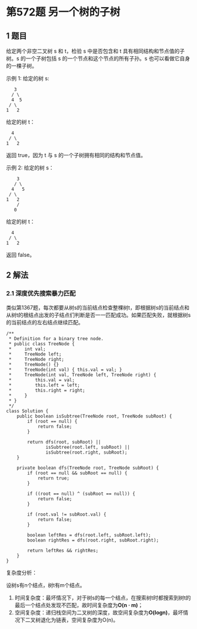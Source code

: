 # 第572题 另一个树的子树

## 1 题目

给定两个非空二叉树 s 和 t，检验 s 中是否包含和 t 具有相同结构和节点值的子树。s 的一个子树包括 s 的一个节点和这个节点的所有子孙。s 也可以看做它自身的一棵子树。

示例 1:
给定的树 s:

       3
      / \
      4  5
     / \
    1   2
给定的树 t：

```
  4 
 / \
1   2
```


返回 true，因为 t 与 s 的一个子树拥有相同的结构和节点值。

示例 2:
给定的树 s：

        3
       / \
      4   5
     / \
    1   2
        /
       0
给定的树 t：

```
  4
 / \
1   2
```


返回 false。

## 2 解法

### 2.1 深度优先搜索暴力匹配

类似第1367题，每次都要从树s的当前结点检查整棵树t，即根据树s的当前结点和从树t的根结点出发的子结点们判断是否一一匹配成功。如果匹配失败，就根据树s的当前结点的左右结点继续匹配。

```
/**
 * Definition for a binary tree node.
 * public class TreeNode {
 *     int val;
 *     TreeNode left;
 *     TreeNode right;
 *     TreeNode() {}
 *     TreeNode(int val) { this.val = val; }
 *     TreeNode(int val, TreeNode left, TreeNode right) {
 *         this.val = val;
 *         this.left = left;
 *         this.right = right;
 *     }
 * }
 */
class Solution {
    public boolean isSubtree(TreeNode root, TreeNode subRoot) {
        if (root == null) {
            return false;
        }

        return dfs(root, subRoot) ||
               isSubtree(root.left, subRoot) || 
               isSubtree(root.right, subRoot);
    }

    private boolean dfs(TreeNode root, TreeNode subRoot) {
        if (root == null && subRoot == null) {
            return true;
        }
        
        if ((root == null) ^ (subRoot == null)) {
            return false;
        }

        if (root.val != subRoot.val) {
            return false;
        }

        boolean leftRes = dfs(root.left, subRoot.left);
        boolean rightRes = dfs(root.right, subRoot.right);

        return leftRes && rightRes;
    }
}
```

复杂度分析：

设树s有n个结点，树t有m个结点。

1. 时间复杂度：最坏情况下，对于树s的每一个结点，在搜索树t时都搜索到树t的最后一个结点处发现不匹配，故时间复杂度为**O(n · m)**；
2. 空间复杂度：递归栈空间为二叉树的深度，故空间复杂度为**O(logn)**，最坏情况下二叉树退化为链表，空间复杂度为O(n)。